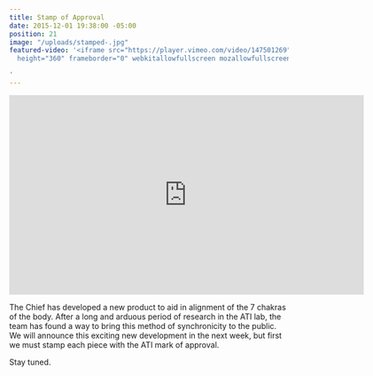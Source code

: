 ```yaml
---
title: Stamp of Approval
date: 2015-12-01 19:38:00 -05:00
position: 21
image: "/uploads/stamped-.jpg"
featured-video: '<iframe src="https://player.vimeo.com/video/147501269" width="640"
  height="360" frameborder="0" webkitallowfullscreen mozallowfullscreen allowfullscreen></iframe>

'
---
```


<iframe src="https://player.vimeo.com/video/147501269" width="640" height="360" frameborder="0" webkitallowfullscreen mozallowfullscreen allowfullscreen></iframe>

The Chief has developed a new product to aid in alignment of the 7 chakras of the body. After a long and arduous period of research in the ATI lab, the team has found a way to bring this method of synchronicity to the public. We will announce this exciting new development in the next week, but first we must stamp each piece with the ATI mark of approval.

Stay tuned.